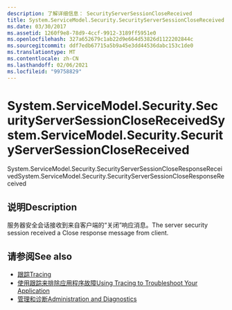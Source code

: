 ```yaml
---
description: 了解详细信息： SecurityServerSessionCloseReceived
title: System.ServiceModel.Security.SecurityServerSessionCloseReceived
ms.date: 03/30/2017
ms.assetid: 1260f9e8-78d9-4ccf-9912-3189ff5951e0
ms.openlocfilehash: 327a652679c1ab22d9e664d53826d1122202844c
ms.sourcegitcommit: ddf7edb67715a5b9a45e3dd44536dabc153c1de0
ms.translationtype: MT
ms.contentlocale: zh-CN
ms.lasthandoff: 02/06/2021
ms.locfileid: "99758829"
---
```

# <a name="systemservicemodelsecuritysecurityserversessionclosereceived"></a><span data-ttu-id="ccc1c-103">System.ServiceModel.Security.SecurityServerSessionCloseReceived</span><span class="sxs-lookup"><span data-stu-id="ccc1c-103">System.ServiceModel.Security.SecurityServerSessionCloseReceived</span></span>

<span data-ttu-id="ccc1c-104">System.ServiceModel.Security.SecurityServerSessionCloseResponseReceived</span><span class="sxs-lookup"><span data-stu-id="ccc1c-104">System.ServiceModel.Security.SecurityServerSessionCloseResponseReceived</span></span>  
  
## <a name="description"></a><span data-ttu-id="ccc1c-105">说明</span><span class="sxs-lookup"><span data-stu-id="ccc1c-105">Description</span></span>  

 <span data-ttu-id="ccc1c-106">服务器安全会话接收到来自客户端的“关闭”响应消息。</span><span class="sxs-lookup"><span data-stu-id="ccc1c-106">The server security session received a Close response message from client.</span></span>  
  
## <a name="see-also"></a><span data-ttu-id="ccc1c-107">请参阅</span><span class="sxs-lookup"><span data-stu-id="ccc1c-107">See also</span></span>

- [<span data-ttu-id="ccc1c-108">跟踪</span><span class="sxs-lookup"><span data-stu-id="ccc1c-108">Tracing</span></span>](index.md)
- [<span data-ttu-id="ccc1c-109">使用跟踪来排除应用程序故障</span><span class="sxs-lookup"><span data-stu-id="ccc1c-109">Using Tracing to Troubleshoot Your Application</span></span>](using-tracing-to-troubleshoot-your-application.md)
- [<span data-ttu-id="ccc1c-110">管理和诊断</span><span class="sxs-lookup"><span data-stu-id="ccc1c-110">Administration and Diagnostics</span></span>](../index.md)
